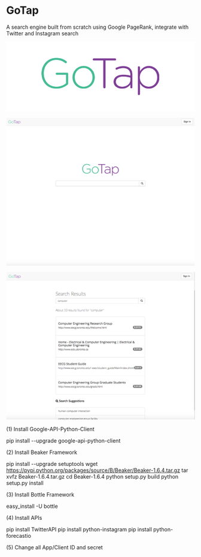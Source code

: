 # GoTap
A search engine built from scratch using Google PageRank, integrate with Twitter and Instagram search

[![ScreenShot](frontend/images/GoTap_Anim_1.gif)](frontend/images/GoTap_Anim_1.gif)

[![ScreenShot](frontend/images/main.png)](frontend/images/main.png)

[![ScreenShot](frontend/images/result.png)](frontend/images/result.png)

(1) Install Google-API-Python-Client

pip install --upgrade google-api-python-client

(2) Install Beaker Framework

pip install --upgrade setuptools
wget https://pypi.python.org/packages/source/B/Beaker/Beaker-1.6.4.tar.gz
tar xvfz Beaker-1.6.4.tar.gz
cd Beaker-1.6.4
python setup.py build
python setup.py install

(3) Install Bottle Framework

easy_install -U bottle

(4) Install APIs

pip install TwitterAPI
pip install python-instagram
pip install python-forecastio

(5) Change all App/Client ID and secret
